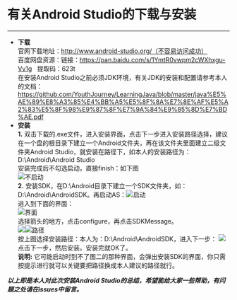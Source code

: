 # 有关Android Studio的下载与安装 #
*** 
- **下载**  
官网下载地址：http://www.android-studio.org/（不容易访问成功）  
百度网盘资源：链接：https://pan.baidu.com/s/1YmtR0vwpm2cWXhxgu-Vv1g 
&nbsp; 提取码：623t  
在安装Android Studio之前必须JDK环境，有关JDK的安装和配置请参考本人的文档：https://github.com/YouthJourney/LearningJava/blob/master/java%E5%AE%89%E8%A3%85%E4%BB%A5%E5%8F%8A%E7%8E%AF%E5%A2%83%E5%8F%98%E9%87%8F%E7%9A%84%E9%85%8D%E7%BD%AE.pdf  
- **安装**  
**1.**
双击下载的.exe文件，进入安装界面，点击下一步进入安装路径选择，建议在一个盘的根目录下建立一个Android文件夹，再在该文件夹里面建立二级文件夹Android Studio，就安装在路径下，如本人的安装路径为：D:\Android\Android Studio  
安装完成后不勾选启动，直接finish：如下图  
![不启动](https://i.imgur.com/Vtpjz5I.png)  
**2.**
安装SDK，在D:\Android目录下建立一个SDK文件夹，如：D:\Android\AndroidSDK。再启动AS：![启动](https://i.imgur.com/kOEnWIj.png)  
进入到下面的界面：  
![界面](https://i.imgur.com/ZK5EUoD.png)  
选择箭头的地方，点击configure，再点击SDKMessage。  
![](https://i.imgur.com/Lb5vVeZ.png)![路径](https://i.imgur.com/XuG2FUR.png)  
按上图选择安装路径：本人为：D:\Android\AndroidSDK，进入下一步：
![](https://i.imgur.com/GJqCGAk.png)  
点击下一步，然后安装。安装完就OK了。  
**说明:**
它可能启动时到不了图二的那种界面，会弹出安装SDK的界面，你只需按提示进行就可以关键要把路径换成本人建议的路径就行。  
  
***以上即是本人对此次安装Android Studio的总结，希望能给大家一些帮助，有问题之处请在issues中留言。***
